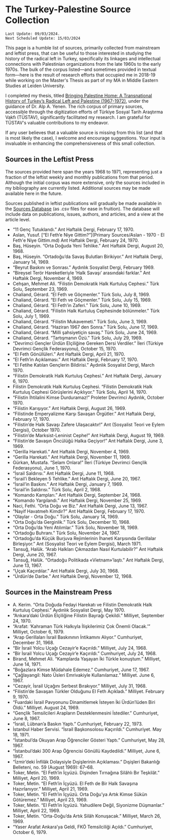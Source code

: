 # The Turkey-Palestine Source Collection
```
Last Update: 09/03/2024. 
Next Scheduled Update: 15/03/2024
```

This page is a humble list of sources, primarily collected from mainstream and leftist press, that can be useful to those interested in studying the history of the radical left in Turkey, specifically its linkages and intellectual connections with Palestinian organizations from the late 1960s to the early 1970s. The bulk of the corpus listed—and sometimes provided in textual form—here is the result of research efforts that occupied me in 2018-19 while working on the Master's Thesis as part of my MA in Middle Eastern Studies at Leiden University.

I completed my thesis, titled <a href="https://studenttheses.universiteitleiden.nl/handle/1887/82728">Bringing Palestine Home: A Transnational History of Turkey’s Radical Left and Palestine (1967-1972)</a>, under the guidance of Dr. Alp A. Yenen. The rich corpus of primary sources, accessible through the digitization efforts of Türkiye Sosyal Tarih Araştırma Vakfı (TÜSTAV), significantly facilitated my research. I am grateful for TÜSTAV's valuable contributions to my endeavor.

If any user believes that a valuable source is missing from this list (and that is most likely the case), I welcome and encourage suggestions. Your input is invaluable in enhancing the comprehensiveness of this small collection.

## Sources in the Leftist Press
The sources provided here span the years 1968 to 1971, representing just a fraction of the leftist weekly and monthly publications from that period. Although the initial corpus was more extensive, only the sources included in my bibliography are currently listed. Additional sources may be made available here in the future. 

Sources published in leftist publications will gradually be made available in the <a href='https://github.com/ACortellari/ACortellari.github.io/tree/main/Turkey%20Palestine%20Archive/Sources%20Database'>Sources Database</a> (as .csv files for ease in fruition). The database will include data on publications, issues, authors, and articles, and a view at the article level.

  * “11 Genç Tutuklandı.” Ant Haftalık Dergi, February 17, 1970.
  * Aslan, Yusuf. [“El Feth’e Niye Gittim?”](Primary Sources/Aslan - 1970 - El Feth'e Niye Gittim.md) Ant Haftalık Dergi, February 24, 1970.
  * Baş, Hüseyin. “Orta Doğuda Yeni Tehlike.” Ant Haftalık Dergi, August 20, 1968.
  * Baş, Hüseyin. “Ortadoğu’da Savaş Bulutları Birikiyor.” Ant Haftalık Dergi, January 14, 1969.
  * “Beyrut Baskını ve Sonrası.” Aydınlık Sosyalist Dergi, February 1969.
  * “Bireysel Terör Hareketleriyle ‘Halk Savaşı’ arasındaki farklar.” Ant Haftalık Dergi, November 4, 1969.
  * Cehşan, Mehmet Ali. “Filistin Demokratik Halk Kurtuluş Cephesi.” Türk Solu, September 23, 1969.
  * Chaliand, Gérard. “El Feth ve Göçmenler.” Türk Solu, July 8, 1969.
  * Chaliand, Gérard. “El Feth ve Göçmenler.” Türk Solu, July 15, 1969.
  * Chaliand, Gérard. “El Feth’in Zaferi.” Türk Solu, June 10, 1969.
  * Chaliand, Gérard. “Filistin Halk Kurtuluş Cephesinde bölünmeler.” Türk Solu, July 1, 1969.
  * Chaliand, Gérard. “Filistin Mukavemeti.” Türk Solu, June 3, 1969.
  * Chaliand, Gérard. “Haziran 1967 den Sonra.” Türk Solu, June 17, 1969.
  * Chaliand, Gérard. “Milli şahsiyetiçin savaş.” Türk Solu, June 24, 1969.
  * Chaliand, Gérard. “Tartışmanın Özü.” Türk Solu, July 29, 1969.
  * “Devrimci Gençler Ürdün Elçiliğine Gereken Dersi Verdiler.” İleri (Türkiye Devrimci Gençlik Federasyonu), October 15, 1970.
  * “El Feth Gönüllüleri.” Ant Haftalık Dergi, April 21, 1970.
  * “El Feth’in Açıklaması.” Ant Haftalık Dergi, February 17, 1970.
  * “El Fetihe Katılan Gençlerin Bildirisi.” Aydınlık Sosyalist Dergi, March 1970.
  * “Filistin Demokratik Halk Kurtuluş Cephesi.” Ant Haftalık Dergi, January 6, 1970.
  * Filistin Demokratik Halk Kurtuluş Cephesi. “Filistin Demokratik Halk Kurtuluş Cephesi Görüşlerini Açıklıyor.” Türk Solu, April 14, 1970.
  * “Filistin İhtilalini Kimse Durduramaz!” Proleter Devrimci Aydınlık, October 1970.
  * “Filistin Karışıyor.” Ant Haftalık Dergi, August 26, 1969.
  * “Filistinde Emperyalizme Karşı Savaşan Örgütler.” Ant Haftalık Dergi, February 17, 1970.
  * “Filistin’de Halk Savaşı Zafere Ulaşacaktır!” Ant (Sosyalist Teori ve Eylem Dergisi), October 1970.
  * “Filistin’de Marksist-Leninist Cephe!” Ant Haftalık Dergi, August 19, 1969.
  * “Filistin’de Savaşın Öncülüğü Halka Geçiyor!” Ant Haftalık Dergi, June 3, 1969.
  * “Gerilla Harekati.” Ant Haftalık Dergi, November 4, 1969.
  * “Gerilla Harekati.” Ant Haftalık Dergi, November 11, 1969.
  * Gürkan, Mustafa. “Selam Onlara!” İleri (Türkiye Devrimci Gençlik Federasyonu), June 1, 1970.
  * “İsrail Saldırısı.” Ant Haftalık Dergi, June 11, 1968.
  * “İsrail’i Bekleyen 5 Tehlike.” Ant Haftalık Dergi, June 20, 1967.
  * “İsrail’in Baskını.” Ant Haftalık Dergi, January 7, 1969.
  * “İsrail’in Saldırısı.” Türk Solu, April 2, 1968.
  * “Komando Kampları.” Ant Haftalık Dergi, September 24, 1968.
  * “Komando Yargılandı.” Ant Haftalık Dergi, November 25, 1969.
  * Naci, Fethi. “Orta Doğu ve Biz.” Ant Haftalık Dergi, June 13, 1967.
  * “Nayif Havatmeh Kimdir?” Ant Haftalık Dergi, February 17, 1970.
  * “Olaylar - Orta Doğu.” Türk Solu, January 14, 1969.
  * “Orta Doğu’da Gerginlik.” Türk Solu, December 10, 1968.
  * “Orta Doğu’da Yeni Atılımlar.” Türk Solu, November 18, 1969.
  * “Ortadoğu Buhranı.” Türk Solu, November 24, 1967.
  * “Ortadoğu’da Küçük Burjuva Rejimlerinin İhaneti Karşısında Gerillalar Birleşiyor.” Ant (Sosyalist Teori ve Eylem Dergisi), March 1971.
  * Tansuğ, Halük. “Arab Halkları Çıkmazdan Nasıl Kurtulabilir?” Ant Haftalık Dergi, June 20, 1967.
  * Tansuğ, Halük. “Ortadoğu Politikada «Vietnam»’laştı.” Ant Haftalık Dergi, June 13, 1967.
  * “Uçak Kaçırdılar.” Ant Haftalık Dergi, July 30, 1968.
  * “Ürdün’de Darbe.” Ant Haftalık Dergi, November 12, 1968.

## Sources in the Mainstream Press
* A. Kerim. “Orta Doğuda Fedayi Harekatı ve FiIistin Demokratik Halk Kurtuluş Cephesi.” Aydınlık Sosyalist Dergi, May 1970.
* “Ankara’daki Ürdün Elçiliğine Filistin Bayrağı Çekildi.” Milliyet, September 24, 1970.
* “Arafat: ‘Kahraman Türk Halkıyla İlişkilerimiz Çok Önemli Olacak.’” Milliyet, October 6, 1979.
* “Arap Gerillaları İsrail Baskınının İntikamını Alıyor.” Cumhuriyet, December 31, 1968.
* “Bir İsrail Yolcu Uçağı Cezayir’e Kaçırıldı.” Milliyet, July 24, 1968.
* “Bir İsrail Yolcu Uçağı Cezayir’e Kaçırıldı.” Cumhuriyet, July 24, 1968.
* Birand, Mehmet Ali. “Kamplarda Yaşayan İki Türkle konuştum.” Milliyet, June 14, 1971.
* “Boğazlara Kimse Müdahale Edemez.” Cumhuriyet, June 17, 1967.
* “Çağlayangil: Nato Üsleri Emrivakiyle Kullanılamaz.” Milliyet. June 6, 1967.
* “Cezayir, İsrail Uçağını Serbest Bırakıyor.” Milliyet, July 31, 1968.
* “Filistin’de Savaşan Türkler Olduğunu El Feth Açıkladı.” Milliyet. February 9, 1970.
* “Fuardaki İsrail Pavyonunu Dinamitlemek İsteyen İki Ürdün’lüden Biri Öldü.” Milliyet. August 24, 1969.
* “Gençlik Temsilcileri Arapların Desteklenmesini İstediler.” Cumhuriyet, June 8, 1967.
* “İsrail, Lübnan’a Baskın Yaptı.” Cumhuriyet, February 22, 1973.
* İstanbul Haber Servisi. “İsrail Başkonsolosu Kaçırıldı.” Cumhuriyet. May 18, 1971.
* “İstanbul’da Okuyan Arap Öğrenciler Gösteri Yaptı.” Cumhuriyet, May 28, 1967.
* “İstanbul’daki 300 Arap Öğrencisi Gönüllü Kaydedildi.” Milliyet, June 6, 1967.
* “İzmir’deki İnfilâk Dolaysiyle Dışişlerinin Açıklaması.” Dışişleri Bakanlığı Belleteni, no. 59 (August 1969): 67–68.
* Toker, Metin. “El Feth’in İçyüzü. Dişinden Tırnağına Silâhlı Bır Teşkilât.” Milliyet, April 20, 1969.
* Toker, Metin. “El Feth’in İçyüzü. El Feth de Bir Halk Savaşına Hazırlanıyor.” Milliyet, April 21, 1969.
* Toker, Metin. “El Feth’in İçyüzü. Orta Doğu’ya Artık Kimse Sükün Götüremez.” Milliyet, April 23, 1969.
* Toker, Metin. “El Feth’in İçyüzü. Yahudilere Değil, Siyonizme Düşmanlar.” Milliyet, April 22, 1969.
* Toker, Metin. “Orta-Doğu’da Artık Silâh Konuşacak.” Milliyet, March 26, 1969.
* “Yaser Arafat Ankara’ya Geldi, FKÖ Temsilciliği Açıldı.” Cumhuriyet, October 6, 1979.
